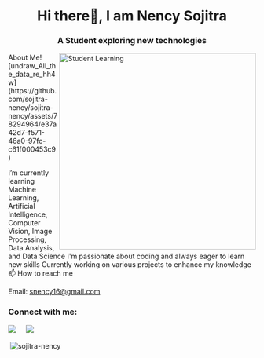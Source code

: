 <h1 align="center">Hi there👋, I am Nency Sojitra</h1>
<h3 align="center">A Student exploring new technologies</h3>
<img align="right" alt="Student Learning" width="400" src="![undraw_All_the_data_re_hh4w](https://github.com/sojitra-nency/sojitra-nency/assets/78294964/e37a42d7-f571-46a0-97fc-c61f000453c9)">
About Me![undraw_All_the_data_re_hh4w](https://github.com/sojitra-nency/sojitra-nency/assets/78294964/e37a42d7-f571-46a0-97fc-c61f000453c9)


I’m currently learning Machine Learning, Artificial Intelligence, Computer Vision, Image Processing, Data Analysis, and Data Science
I'm passionate about coding and always eager to learn new skills
Currently working on various projects to enhance my knowledge
📫 How to reach me

Email: snency16@gmail.com
<h3 align="left">Connect with me:</h3>
<p align="left">
<a target="_blank" href="https://www.linkedin.com/in/sojitra-nency-3509bb220/"><img src="https://img.shields.io/badge/linkedin-%230077B5.svg?&style=for-the-badge&logo=linkedin&logoColor=white" /></a>&nbsp;&nbsp;&nbsp;&nbsp;
<a target="_blank" href="https://twitter.com/NencySojitra"><img src="https://img.shields.io/badge/twitter-%231DA1F2.svg?&style=for-the-badge&logo=twitter&logoColor=white" /></a>&nbsp;&nbsp;&nbsp;&nbsp;
</p>

<p>&nbsp;<img align="center" src="https://github-readme-stats.vercel.app/api?username=sojitra-nency&show_icons=true&hide_border=true&theme=radical" alt="sojitra-nency" /></p>
